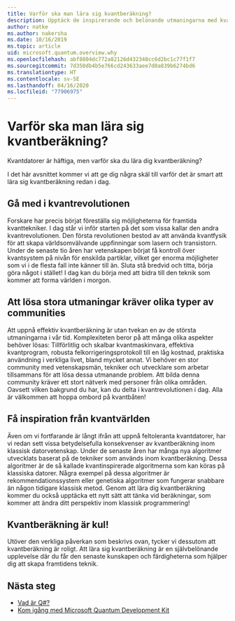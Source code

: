 ```yaml
---
title: Varför ska man lära sig kvantberäkning?
description: Upptäck de inspirerande och belönande utmaningarna med kvantberäkning.
author: natke
ms.author: nakersha
ms.date: 10/16/2019
ms.topic: article
uid: microsoft.quantum.overview.why
ms.openlocfilehash: abf8804dc772a82126d432348cc6d2bc1c77f1f7
ms.sourcegitcommit: 7d350db4b5e766cd243633aee7d0a839b6274bd6
ms.translationtype: HT
ms.contentlocale: sv-SE
ms.lasthandoff: 04/16/2020
ms.locfileid: "77906975"
---
```

# <a name="why-learn-quantum-computing"></a>Varför ska man lära sig kvantberäkning?

Kvantdatorer är häftiga, men varför ska du lära dig kvantberäkning?

I det här avsnittet kommer vi att ge dig några skäl till varför det är smart att lära sig kvantberäkning redan i dag.

## <a name="join-the-quantum-revolution"></a>Gå med i kvantrevolutionen

Forskare har precis börjat föreställa sig möjligheterna för framtida kvanttekniker. I dag står vi inför starten på det som vissa kallar den andra kvantrevolutionen. Den första revolutionen bestod av att använda kvantfysik för att skapa världsomvälvande uppfinningar som lasern och transistorn. Under de senaste tio åren har vetenskapen börjat få kontroll över kvantsystem på nivån för enskilda partiklar, vilket ger enorma möjligheter som vi i de flesta fall inte känner till än. Sluta stå bredvid och titta, börja göra något i stället! I dag kan du börja med att bidra till den teknik som kommer att forma världen i morgon.

## <a name="solving-great-challenges-requires-diverse-communities"></a>Att lösa stora utmaningar kräver olika typer av communities

Att uppnå effektiv kvantberäkning är utan tvekan en av de största utmaningarna i vår tid. Komplexiteten beror på att många olika aspekter behöver lösas: Tillförlitlig och skalbar kvantmaskinvara, effektiva kvantprogram, robusta felkorrigeringsprotokoll till en låg kostnad, praktiska användning i verkliga livet, bland mycket annat. Vi behöver en stor community med vetenskapsmän, tekniker och utvecklare som arbetar tillsammans för att lösa dessa utmanande problem. Att bilda denna community kräver ett stort nätverk med personer från olika områden. Oavsett vilken bakgrund du har, kan du delta i kvantrevolutionen i dag. Alla är välkommen att hoppa ombord på kvantbåten!

## <a name="get-inspired-by-the-quantum-world"></a>Få inspiration från kvantvärlden

Även om vi fortfarande är långt ifrån att uppnå feltoleranta kvantdatorer, har vi redan sett vissa betydelsefulla konsekvenser av kvantberäkning inom klassisk datorvetenskap. Under de senaste åren har många nya algoritmer utvecklats baserat på de tekniker som används inom kvantberäkning. Dessa algoritmer är de så kallade kvantinspirerade algoritmerna som kan köras på klassiska datorer. Några exempel på dessa algoritmer är rekommendationssystem eller genetiska algoritmer som fungerar snabbare än någon tidigare klassisk metod. Genom att lära dig kvantberäkning kommer du också upptäcka ett nytt sätt att tänka vid beräkningar, som kommer att ändra ditt perspektiv inom klassisk programmering!

## <a name="quantum-computing-is-fun"></a>Kvantberäkning är kul!

Utöver den verkliga påverkan som beskrivs ovan, tycker vi dessutom att kvantberäkning är roligt. Att lära sig kvantberäkning är en självbelönande upplevelse där du får den senaste kunskapen och färdigheterna som hjälper dig att skapa framtidens teknik.

## <a name="next-steps"></a>Nästa steg

* [Vad är Q#?](xref:microsoft.quantum.overview.qsharp)
* [Kom igång med Microsoft Quantum Development Kit](xref:microsoft.quantum.welcome)
